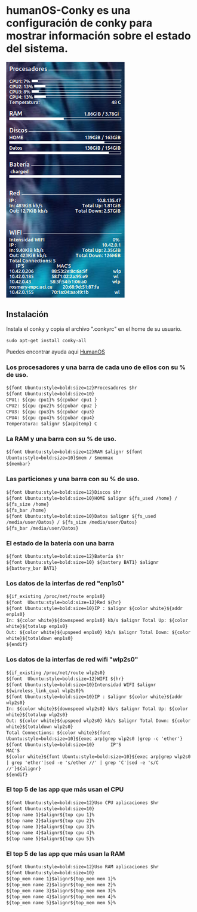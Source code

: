 # humanOS-Conky es una configuración de conky para mostrar información sobre el estado del sistema.
![humanOS conky](/art/art1.png)

## Instalación 
Instala el conky y copia el archivo ".conkyrc" en el home de su usuario.
```
sudo apt-get install conky-all
```
Puedes encontrar ayuda aqui [HumanOS](https://humanos.uci.cu/search/instalar+conky)
###  Los procesadores y una barra de cada uno de ellos con su % de uso.
```
${font Ubuntu:style=bold:size=12}Procesadores $hr
${font Ubuntu:style=bold:size=10}
CPU1: ${cpu cpu1}% ${cpubar cpu1 } 
CPU2: ${cpu cpu2}% ${cpubar cpu2 }
CPU3: ${cpu cpu3}% ${cpubar cpu3}
CPU4: ${cpu cpu4}% ${cpubar cpu4}
Temperatura: $alignr ${acpitemp} C
```

### La RAM y una barra con su % de uso.
```
${font Ubuntu:style=bold:size=12}RAM $alignr ${font Ubuntu:style=bold:size=10}$mem / $memmax
${membar}
```
### Las particiones y una barra con su % de uso.
```
${font Ubuntu:style=bold:size=12}Discos $hr
${font Ubuntu:style=bold:size=10}HOME $alignr ${fs_used /home} / ${fs_size /home}
${fs_bar /home}
${font Ubuntu:style=bold:size=10}Datos $alignr ${fs_used /media/user/Datos} / ${fs_size /media/user/Datos}
${fs_bar /media/user/Datos}
```
### El estado de la batería con una barra
```
${font Ubuntu:style=bold:size=12}Batería $hr
${font Ubuntu:style=bold:size=10} ${battery BAT1} $alignr
${battery_bar BAT1}
```
### Los datos de la interfas de red "enp1s0"
```
${if_existing /proc/net/route enp1s0} 
${font  Ubuntu:style=bold:size=12}Red ${hr}
${font Ubuntu:style=bold:size=10}IP : $alignr ${color white}${addr enp1s0}
In: ${color white}${downspeed enp1s0} kb/s $alignr Total Up: ${color white}${totalup enp1s0}
Out: ${color white}${upspeed enp1s0} kb/s $alignr Total Down: ${color white}${totaldown enp1s0}
${endif}
```
### Los datos de la interfas de red wifi "wlp2s0"
```
${if_existing /proc/net/route wlp2s0} 
${font  Ubuntu:style=bold:size=12}WIFI ${hr}
${font Ubuntu:style=bold:size=10}Intensidad WIFI $alignr ${wireless_link_qual wlp2s0}% 
${font Ubuntu:style=bold:size=10}IP : $alignr ${color white}${addr wlp2s0}
In: ${color white}${downspeed wlp2s0} kb/s $alignr Total Up: ${color white}${totalup wlp2s0}
Out: ${color white}${upspeed wlp2s0} kb/s $alignr Total Down: ${color white}${totaldown wlp2s0}
Total Connections: ${color white}${font Ubuntu:style=bold:size=10}${exec arp|grep wlp2s0 |grep -c 'ether'}
${font Ubuntu:style=bold:size=10}      IP'S                             MAC'S
${color white}${font Ubuntu:style=bold:size=10}${exec arp|grep wlp2s0 | grep 'ether'|sed -e 's/ether //' | grep 'C'|sed -e 's/C //'}${alignr}
${endif}
```
### El top 5 de las app que más usan el CPU
```
${font Ubuntu:style=bold:size=12}Uso CPU aplicaciones $hr
${font Ubuntu:style=bold:size=10}
${top name 1}$alignr${top cpu 1}%
${top name 2}$alignr${top cpu 2}%
${top name 3}$alignr${top cpu 3}%
${top name 4}$alignr${top cpu 4}%
${top name 5}$alignr${top cpu 5}%
```
### El top 5 de las app que más usan la RAM
```
${font Ubuntu:style=bold:size=12}Uso RAM aplicaciones $hr
${font Ubuntu:style=bold:size=10}
${top_mem name 1}$alignr${top_mem mem 1}%
${top_mem name 2}$alignr${top_mem mem 2}%
${top_mem name 3}$alignr${top_mem mem 3}%
${top_mem name 4}$alignr${top_mem mem 4}%
${top_mem name 5}$alignr${top_mem mem 5}%
```
